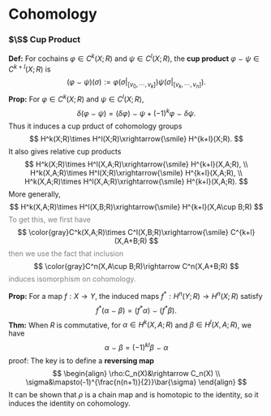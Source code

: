 # Cohomology

### $\S$ Cup Product

**Def:** For cochains $\varphi\in C^k(X;R)$ and $\psi\in C^l(X;R)$, the **cup product** $\varphi\smile\psi\in C^{k+l}(X;R)$ is
$$
(\varphi\smile\psi)(\sigma):=\varphi(\sigma|_{[v_0,\cdots,v_k]})\psi(\sigma|_{[v_k,\cdots,v_n]}).
$$
**Prop:** For $\varphi\in C^k(X;R)$ and $\psi\in C^l(X;R)$, 
$$
\delta(\varphi\smile\psi)=(\delta\varphi)\smile\psi+(-1)^k\varphi\smile\delta\psi.
$$
Thus it induces a cup prduct of cohomology groups
$$
H^k(X;R)\times H^l(X;R)\xrightarrow{\smile} H^{k+l}(X;R).
$$
It also gives relative cup products 
$$
H^k(X;R)\times H^l(X,A;R)\xrightarrow{\smile} H^{k+l}(X,A;R), \\
H^k(X,A;R)\times H^l(X;R)\xrightarrow{\smile} H^{k+l}(X,A;R), \\
H^k(X,A;R)\times H^l(X,A;R)\xrightarrow{\smile} H^{k+l}(X,A;R).
$$
More generally, 
$$
H^k(X,A;R)\times H^l(X,B;R)\xrightarrow{\smile} H^{k+l}(X,A\cup B;R)
$$
<span style="color:gray">
To get this, we first have</span> 
$$
\color{gray}C^k(X,A;R)\times C^l(X,B;R)\xrightarrow{\smile} C^{k+l}(X,A+B;R)
$$
<span style="color:gray">then we use the fact that inclusion</span> 
$$
\color{gray}C^n(X,A\cup B;R)\rightarrow C^n(X,A+B;R)
$$
<span style="color:gray">induces isomorphism on cohomology.</span> 

**Prop:** For a map $f:X\rightarrow Y$, the induced maps $f^*:H^n(Y;R)\rightarrow H^n(X;R)$ satisfy 
$$
f^*(\alpha\smile\beta)=(f^*\alpha)\smile(f^*\beta).
$$
**Thm:** When $R$ is commutative, for $\alpha\in H^k(X,A;R)$ and $\beta\in H^l(X,A;R)$, we have 
$$
\alpha\smile\beta=(-1)^{kl}\beta\smile\alpha
$$
 proof: The key is to define a **reversing map** 
$$
\begin{align}
\rho:C_n(X)&\rightarrow C_n(X) \\
\sigma&\mapsto(-1)^{\frac{n(n+1)}{2}}\bar{\sigma}
\end{align}
$$
It can be shown that $\rho$ is a chain map and is homotopic to the identity, so it induces the identity on cohomology. 

